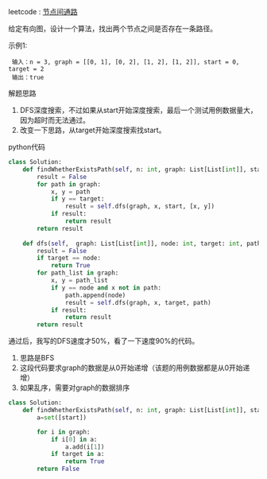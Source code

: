 leetcode : [节点间通路](https://leetcode-cn.com/problems/route-between-nodes-lcci/)

给定有向图，设计一个算法，找出两个节点之间是否存在一条路径。

示例1:
```
 输入：n = 3, graph = [[0, 1], [0, 2], [1, 2], [1, 2]], start = 0, target = 2
 输出：true
```

解题思路
1. DFS深度搜索，不过如果从start开始深度搜索，最后一个测试用例数据量大，因为超时而无法通过。
2. 改变一下思路，从target开始深度搜索找start。

python代码
```python
class Solution:
    def findWhetherExistsPath(self, n: int, graph: List[List[int]], start: int, target: int) -> bool:
        result = False
        for path in graph:
            x, y = path
            if y == target:
                result = self.dfs(graph, x, start, [x, y])
            if result:
                return result
        return result
    
    def dfs(self,  graph: List[List[int]], node: int, target: int, path: List):
        result = False
        if target == node:
            return True
        for path_list in graph:
            x, y = path_list
            if y == node and x not in path:
                path.append(node)
                result = self.dfs(graph, x, target, path)
            if result:
                return result
        return result
```

通过后，我写的DFS速度才50%，看了一下速度90%的代码。
1. 思路是BFS
2. 这段代码要求graph的数据是从0开始递增（该题的用例数据都是从0开始递增）
3. 如果乱序，需要对graph的数据排序
```python
class Solution:
    def findWhetherExistsPath(self, n: int, graph: List[List[int]], start: int, target: int) -> bool:
        a=set([start])

        for i in graph:
            if i[0] in a:
                a.add(i[1])
            if target in a:
                return True
        return False
```

